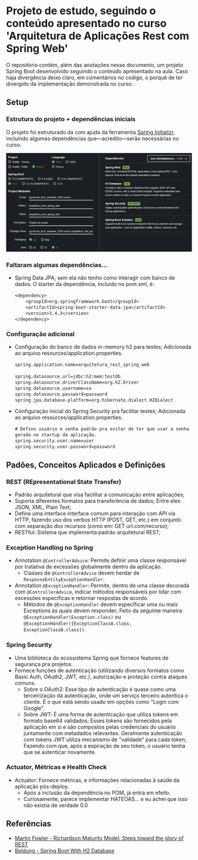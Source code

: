 # Projeto de estudo, seguindo o conteúdo apresentado no curso 'Arquitetura de Aplicações Rest com Spring Web'
O repositório contém, além das anotações nesse documento, um projeto Spring Boot desenvolvido seguindo o conteúdo apresentado na aula.
Caso haja divergência deixo claro, em comentários no código, o porquê de ter divergido da implementação demonstrada no curso.

## Setup
### Estrutura do projeto + dependências iniciais
O projeto foi estruturado da com ajuda da ferramenta [Spring Initializr](start.spring.io), incluindo algumas dependências que—acredito—serão necessárias no curso.

![Imagem do setup configurado no Spring Initializr](./img/setup_initializr.png)

### Faltaram algumas dependências...
- Spring Data JPA, sem ela não tenho como interagir com banco de dados. O starter da dependência, incluído no pom.xml, é:
    ```
    <dependency>
        <groupId>org.springframework.boot</groupId>
        <artifactId>spring-boot-starter-data-jpa</artifactId>
        <version>3.4.3</version>
    </dependency>
    ```

### Configuração adicional
- Configuração do banco de dados in-memory h2 para testes; Adicionada ao arquivo resources/application.properties.
  ```
  spring.application.name=arquitetura_rest_spring_web
  
  spring.datasource.url=jdbc:h2:mem:testdb
  spring.datasource.driverClassName=org.h2.Driver
  spring.datasource.username=sa
  spring.datasource.password=password
  spring.jpa.database-platform=org.hibernate.dialect.H2Dialect
  ```
- Configuração inicial do Spring Security pra facilitar testes; Adicionada ao arquivo resources/application.properties.
  ```
  # Defino usuário e senha padrão pra evitar de ter que usar a senha gerada no startup da aplicação.
  spring.security.user.name=user
  spring.security.user.password=password
  ```

## Padões, Conceitos Aplicados e Definições

### REST (REpresentational State Transfer)
- Padrão arquitetural que visa facilitar a comunicação entre aplicações;
- Suporta diferentes formatos para transferência de dados; Entre eles JSON, XML, Plain Text;
- Define uma interface interface comum para interação com API via HTTP, fazendo uso dos verbos HTTP (POST, GET, etc.) em conjunto com separação dos recursos (como em: GET url.com/recurso);
- RESTful: Sistema que implementa padrão arquitetural REST;

### Exception Handling no Spring
- Annotation `@ControllerAdvice`: Permite definir uma classe responsável por tratativa de excessões globalmente dentro da aplicação.
  - Classes de `@ControllerAdvice` devem herdar de `ResponseEntityExceptionHandler`.
- Annotation `@ExceptionHandler`: Permite, dentro de uma classe decorada com `@ControllerAdvice`, indicar métodos responsáveis por lidar com excessões específicas e retornar respostas de acordo.
  - Métodos de `@ExceptionHandler` devem especificar uma ou mais Exceptions às quais devem responder; Feito da seguinte maneira: `@ExceptionHandler(Exception.class)` ou `@ExceptionHandler({ExceptionClassA.class, ExceptionClassB.class})`.

### Spring Security
- Uma biblioteca do ecossistema Spring que fornece features de segurança pra projetos.
- Fornece funções de autenticação (utilizando diversos formatos como Basic Auth, OAuth2, JWT, etc.), autorização e proteção contra ataques comuns.
  - Sobre o OAuth2: Esse tipo de autenticação é quase como uma terceirização da autenticação, onde um serviço terceiro autentica o cliente. É o que está sendo usado em opções como "Login com Google".
  - Sobre JWT: É uma forma de autenticação que utiliza tokens em formato base64 validados; Esses tokens são fornecidos pela aplicação em si e são compostos pelas credenciais do usuário juntamente com metadados relevantes. Geralmente autenticação com tokens JWT utiliza mecanismo de "validade" para cada token; Fazendo com que, após a expiração de seu token, o usuário tenha que se autenticar novamente.

### Actuator, Métricas e Health Check
- Actuator: Fornece métricas, e informações relacionadas à saúde da aplicação pós-deploy.
  - Após a inclusão da dependência no POM, já entra em efeito.
  - Curiosamente, parece implementar HATEOAS... e eu achei que isso não existia de verdade 0.0

## Referências
- [Martin Fowler - Richardson Maturity Model: Steps toward the glory of REST](https://martinfowler.com/articles/richardsonMaturityModel.html)
- [Beldung - Spring Boot With H2 Database](https://www.baeldung.com/spring-boot-h2-database)